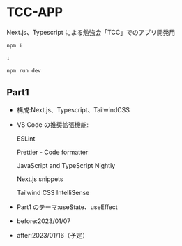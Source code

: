# TCC-APP

Next.js、Typescript による勉強会「TCC」でのアプリ開発用

```bash
npm i

↓

npm run dev

```

## Part1

- 構成:Next.js、Typescript、TailwindCSS
- VS Code の推奨拡張機能:

  ESLint

  Prettier - Code formatter

  JavaScript and TypeScript Nightly

  Next.js snippets

  Tailwind CSS IntelliSense

- Part1 のテーマ:useState、useEffect

- before:2023/01/07
- after:2023/01/16（予定）
